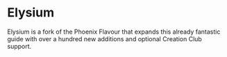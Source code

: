 # Elysium
Elysium is a fork of the Phoenix Flavour that expands this already fantastic guide with over a hundred new additions and optional Creation Club support.
